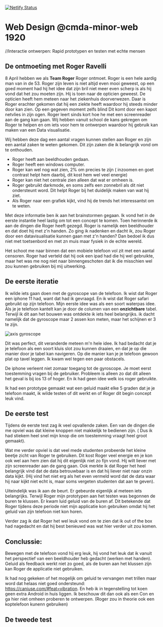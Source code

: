 [![Netlify Status](https://api.netlify.com/api/v1/badges/70e8c292-b24c-4507-b5c6-d77aa6083cb7/deploy-status)](https://app.netlify.com/sites/webdesign-ramon/deploys)

# Web Design @cmda-minor-web 1920
//Interactie ontwerpen: Rapid prototypen en testen met echte mensen

## De ontmoeting met Roger Ravelli
8 April hebben we als **Team Roger** Roger ontmoet. Roger is een hele aardig man van in de 53. 
Roger zijn leven is niet altijd even mooi geweest, op een goed moment had hij het idee dat zijn bril niet meer even scherp is als hij vond dat het zou moeten zijn. Hij is toen naar de opticien geweest. De opticien heeft hem meteen naar het ziekenhuis doorverwezen. Daar is Roger erachter gekomen dat hij een ziekte heeft waardoor hij steeds minder door kan zien. Op een gegeven moment zelfs blind Dit komt door een kapot netvlies in zijn ogen. Roger leert sinds kort hoe he met een screenreader aan de gang kan gaan. Wij hebben vanuit school de kans gekregen om Roger te helpen en om iets voor hem te ontwerpen waardoor hij gebruik kan maken van een Data visualisatie. 

Wij hebben deze dag een aantal vragen kunnen stellen aan Roger en zijn een aantal zaken te weten gekomen. 
Dit zijn zaken die ik belangrijk vond om te onthouden.

- Roger heeft aan beeldhouden gedaan.
- Roger heeft een windows computer.
- Roger kan wel nog wat zien, 2% om precies te zijn ( inzoomen en goet contrast helpt hem daarbij, dit kost hem wel veel energie)
- Roger kan niet het centrale zien alleen dat wat er omheen is.
- Roger gebruikt darkmode, en soms zelfs een zonnebril als dit niet ondersteunt word. Dit helpt Roger bij het duidelijk maken van wat hij ziet.
- Als Roger naar een grafiek kijkt, vind hij de trends het interessantst om te weten.

Met deze informatie ben ik aan het brainstormen gegaan. Ik vond het in de eerste instantie heel lastig om tot een concept te komen. Toen herinnerde ik aan de dingen die Roger heeft gezegd. Roger is namelijk een beeldhouder en dat doet hij met z'n handen. Zo ging ik nadenken en dacht ik, zou Roger door een datavisualisatie kunnen gaan met z'n handen? Dan bedoel ik dus niet met toetsenbord en met zn muis maar fysiek in de echte wereld. 

Het schoot me naar binnen dat een mobiele telefoon vol zit met een aantal censoren. Roger had verteld dat hij ook een ipad had die hij wel gebruikte, maar het was me nog niet naar binnengeschoten dat ik die misschien wel zou kunnen gebruiken bij mij uitwerking.

## De eerste iteratie
Ik wilde iets gaan doen met de gyroscope van de telefoon. Ik wist dat Roger een iphone 11 had, want dat had ik gevraagd. En ik wist dat Roger safari gebruikt op zijn telefoon. Mijn eerste idee was als een soort waterpas idee. Als je je telefoon kantelt kan je door de columen van een **onzichtbare** tabel. Terwijl ik dit aan het bouwen was ontdekte ik iets heel belangrijks. ik dacht namelijk dat de gyroscope maar 2 assen kon meten, maar het schijnen er 3 te zijn.

![axis gyroscope](https://newnow.co/wp-content/uploads/2017/02/device-alpha-beta-gamma.png)

Dit was perfect, dit veranderde meteen m'n hele idee. 
Ik had bedacht dat je je telefoon als een soort kluis slot zou kunnen draaien, en dat je op die manier door je tabel kan navigeren. Op die manier kan je je telefoon gewoon plat op tavel leggen. Ik kwam  wel tegen een paar obstacels.

De iphone verleent niet zomaar toegang tot de gyroscope. Je moet eerst toestemming vragen bij de gebruiker. Probleem is alleen zo dat dit alleen het geval is bij ios 13 of hoger. En ik had geen idee welk ios roger gebruikte.

Ik had een prototype gemaakt wat een geluid maakt elke 5 graden dat je je telefoon maakt, ik wilde testen of dit werkt en of Roger dit begin concept leuk vind.

## De eerste test
Tijdens de eerste test zag ik veel opvallende zaken. Een van de dingen die me opviel was dat kleine knoppen niet makkelijk te bedienen zijn. ( Dus ik had stiekem heel snel mijn knop die om toestemming vraagt heel groot gemaakt).

Wat me verder opviel is dat veel mede studenten probeerde het kleine beetje zicht van Roger te gebruiken. Dit kost Roger veel energie en je kon ook wel aan hem zien dat hij dit eigenlijk niet zo fijn vond. Hij wilt liever met zijn screenreader aan de gang gaan. Ook merkte ik dat Roger het heel belangrijk vind dat de data betrouwbaar is en dat hij liever niet naar onzin data kijkt. (Hij vind het niet erg als het even vermeld word dat de data waar hij naar kijkt niet echt is, maar soms vergeten studenten dat aan te geven). 

Uiteindelijk was ik aan de beurt. Er gebeurde eigenlijk al meteen iets belangrijks. 
Terwijl Roger mijn prototypen aan het testen was begonnen de buren te klussen. Er kwam luid geluid van de buren af. Dit betekende dat Roger tijdens deze periode niet mijn applicatie kon gebruiken omdat hij het geluid van zijn telefoon niet kon horen. 

Verder zag ik dat Roger het wel leuk vond om te zien dat ik out of the box had nagedacht en dat hij best benieuwd was wat hier verder uit zou komen.

## Conclussie:
Bewegen met de telefoon vond hij erg leuk, hij vond het leuk dat ik vanuit het perspectief van een beeldhouder heb gedacht (werken met handen). Geluid als feedback werkt niet zo goed, als de buren aan het klussen zijn kan Roger de applicatie niet gebruiken.

Ik had nog gekeken of het mogelijk om geluid te vervangen met trillen maar word dat helaas niet goed ondersteund: https://caniuse.com/#feat=vibration. En heb ik in tegenstelling tot koen geen extra Android in huis liggen. Ik beschouw dit dan ook als een Con en ga hier niet omheen proberen te ontwerpen. (Roger zou in theorie ook een koptelefoon kunenn gebruiken)

## De tweede test
